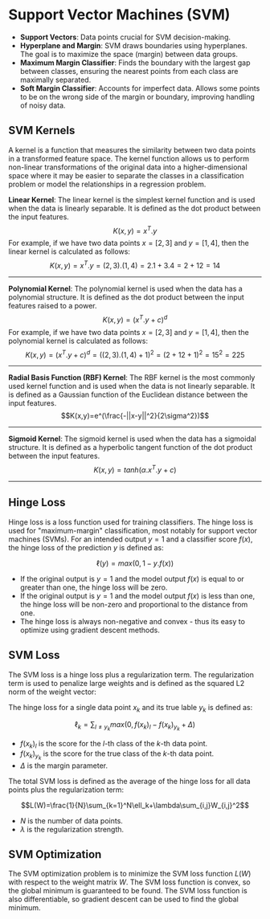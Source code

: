 # Support Vector Machines (SVM)

- **Support Vectors**: Data points crucial for SVM decision-making.
- **Hyperplane and Margin**: SVM draws boundaries using hyperplanes. The goal is to maximize the space (margin) between data groups.
- **Maximum Margin Classifier**: Finds the boundary with the largest gap between classes, ensuring the nearest points from each class are maximally separated.
- **Soft Margin Classifier**: Accounts for imperfect data. Allows some points to be on the wrong side of the margin or boundary, improving handling of noisy data.

## SVM Kernels
A kernel is a function that measures the similarity between two data points in a transformed feature space. The kernel function allows us to perform non-linear transformations of the original data into a higher-dimensional space where it may be easier to separate the classes in a classification problem or model the relationships in a regression problem.

**Linear Kernel**: The linear kernel is the simplest kernel function and is used when the data is linearly separable. It is defined as the dot product between the input features.
$$K(x,y)=x^T.y$$
For example, if we have two data points $x=[2,3]$ and $y=[1,4]$, then the linear kernel is calculated as follows:
$$K(x,y)=x^T.y=(2,3).(1,4)=2.1+3.4=2+12=14$$

<hr>

**Polynomial Kernel**: The polynomial kernel is used when the data has a polynomial structure. It is defined as the dot product between the input features raised to a power.
$$K(x,y)=(x^T.y+c)^d$$
For example, if we have two data points $x=[2,3]$ and $y=[1,4]$, then the polynomial kernel is calculated as follows:
$$K(x,y)=(x^T.y+c)^d=((2,3).(1,4)+1)^2=(2+12+1)^2=15^2=225$$

<hr>

**Radial Basis Function (RBF) Kernel**: The RBF kernel is the most commonly used kernel function and is used when the data is not linearly separable. It is defined as a Gaussian function of the Euclidean distance between the input features.
$$K(x,y)=e^(\frac{-||x-y||^2}{2\sigma^2})$$

<hr>

**Sigmoid Kernel**: The sigmoid kernel is used when the data has a sigmoidal structure. It is defined as a hyperbolic tangent function of the dot product between the input features.
$$K(x,y)=tanh(\alpha.x^T.y+c)$$

<hr>

## Hinge Loss
Hinge loss is a loss function used for training classifiers. The hinge loss is used for "maximum-margin" classification, most notably for support vector machines (SVMs). For an intended output $y=1$ and a classifier score $f(x)$, the hinge loss of the prediction $y$ is defined as:

$$\ell(y)=max(0,1-y.f(x))$$

- If the original output is $y=1$ and the model output $f(x)$ is equal to or greater than one, the hinge loss will be zero.
- If the original output is $y=1$ and the model output $f(x)$ is less than one, the hinge loss will be non-zero and proportional to the distance from one.
- The hinge loss is always non-negative and convex - thus its easy to optimize using gradient descent methods.

## SVM Loss
The SVM loss is a hinge loss plus a regularization term. The regularization term is used to penalize large weights and is defined as the squared L2 norm of the weight vector:

The hinge loss for a single data point $x_k$ and its true lable $y_k$ is defined as:

$$\ell_k=\sum_{l\neq y_k}max(0,f(x_k)_l-f(x_k)_{y_k}+\Delta)$$

- $f(x_k)_l$ is the score for the $l$-th class of the $k$-th data point.
- $f(x_k)_{y_k}$ is the score for the true class of the $k$-th data point.
- $\Delta$ is the margin parameter.

The total SVM loss is defined as the average of the hinge loss for all data points plus the regularization term:

$$L(W)=\frac{1}{N}\sum_{k=1}^N\ell_k+\lambda\sum_{i,j}W_{i,j}^2$$

- $N$ is the number of data points.
- $\lambda$ is the regularization strength.

## SVM Optimization
The SVM optimization problem is to minimize the SVM loss function $L(W)$ with respect to the weight matrix $W$. The SVM loss function is convex, so the global minimum is guaranteed to be found. The SVM loss function is also differentiable, so gradient descent can be used to find the global minimum.
